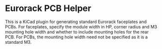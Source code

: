 # Eurorack PCB Helper

This is a KiCad plugin for generating standard Eurorack faceplates and PCBs. For faceplates, specify the module width in HP, corner radius and M3 mounting hole width and whether to include mounting holes for the rear PCB. For PCBs, the mounting hole width need not be specified as it is a standard M3. 